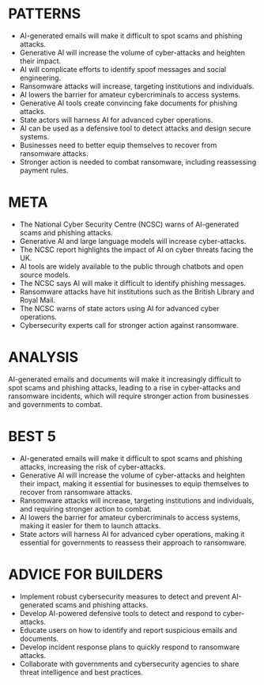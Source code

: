 # PATTERNS
* AI-generated emails will make it difficult to spot scams and phishing attacks.
* Generative AI will increase the volume of cyber-attacks and heighten their impact.
* AI will complicate efforts to identify spoof messages and social engineering.
* Ransomware attacks will increase, targeting institutions and individuals.
* AI lowers the barrier for amateur cybercriminals to access systems.
* Generative AI tools create convincing fake documents for phishing attacks.
* State actors will harness AI for advanced cyber operations.
* AI can be used as a defensive tool to detect attacks and design secure systems.
* Businesses need to better equip themselves to recover from ransomware attacks.
* Stronger action is needed to combat ransomware, including reassessing payment rules.

# META
* The National Cyber Security Centre (NCSC) warns of AI-generated scams and phishing attacks.
* Generative AI and large language models will increase cyber-attacks.
* The NCSC report highlights the impact of AI on cyber threats facing the UK.
* AI tools are widely available to the public through chatbots and open source models.
* The NCSC says AI will make it difficult to identify phishing messages.
* Ransomware attacks have hit institutions such as the British Library and Royal Mail.
* The NCSC warns of state actors using AI for advanced cyber operations.
* Cybersecurity experts call for stronger action against ransomware.

# ANALYSIS
AI-generated emails and documents will make it increasingly difficult to spot scams and phishing attacks, leading to a rise in cyber-attacks and ransomware incidents, which will require stronger action from businesses and governments to combat.

# BEST 5
* AI-generated emails will make it difficult to spot scams and phishing attacks, increasing the risk of cyber-attacks.
* Generative AI will increase the volume of cyber-attacks and heighten their impact, making it essential for businesses to equip themselves to recover from ransomware attacks.
* Ransomware attacks will increase, targeting institutions and individuals, and requiring stronger action to combat.
* AI lowers the barrier for amateur cybercriminals to access systems, making it easier for them to launch attacks.
* State actors will harness AI for advanced cyber operations, making it essential for governments to reassess their approach to ransomware.

# ADVICE FOR BUILDERS
* Implement robust cybersecurity measures to detect and prevent AI-generated scams and phishing attacks.
* Develop AI-powered defensive tools to detect and respond to cyber-attacks.
* Educate users on how to identify and report suspicious emails and documents.
* Develop incident response plans to quickly respond to ransomware attacks.
* Collaborate with governments and cybersecurity agencies to share threat intelligence and best practices.
